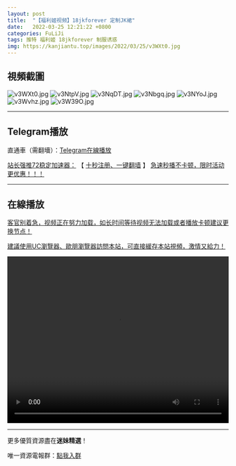 ```yaml
---
layout: post
title:  "【福利姬视频】18jkforever 定制JK裙"
date:   2022-03-25 12:21:22 +0800
categories: FuLiJi
tags: 推特 福利姬 18jkforever 制服诱惑
img: https://kanjiantu.top/images/2022/03/25/v3WXt0.jpg
---
```



## 視頻截圖

![v3WXt0.jpg](https://kanjiantu.top/images/2022/03/25/v3WXt0.jpg)
![v3NtpV.jpg](https://kanjiantu.top/images/2022/03/25/v3NtpV.jpg)
![v3NqDT.jpg](https://kanjiantu.top/images/2022/03/25/v3NqDT.jpg)
![v3Nbgq.jpg](https://kanjiantu.top/images/2022/03/25/v3Nbgq.jpg)
![v3NYoJ.jpg](https://kanjiantu.top/images/2022/03/25/v3NYoJ.jpg)
![v3Wvhz.jpg](https://kanjiantu.top/images/2022/03/25/v3Wvhz.jpg)
![v3W39O.jpg](https://kanjiantu.top/images/2022/03/25/v3W39O.jpg)

* * *
## Telegram播放

直通車（需翻墻）：[Telegram在線播放](https://t.me/mimeijingxuan/122)

<u>站长强推72稳定加速器：</u> 【 [十秒注册、一键翻墙](https://72vpn.xyz/#/register?code=mimei) 】
<u>  急速秒播不卡顿，限时活动更优惠！！！</u>
* * *
## 在線播放
<u>客官别着急，视频正在努力加载，如长时间等待视频无法加载或者播放卡顿建议更换节点！</u>

<u>建議使用UC瀏覽器、歐朋瀏覽器訪問本站，可直接緩存本站視頻，激情又給力！</u>
<center><video src="https://cdn.publer.io/uploads/videos/6245a4a8db2797743f7296a4/1f483b56c660faa47d4098a142723cca.mp4" width="100%" height="380px" controls="controls"></video></center>


* * *
更多優質資源盡在**迷妹精選**！

唯一資源電報群：[點我入群](https://t.me/mimeijingxuan)


